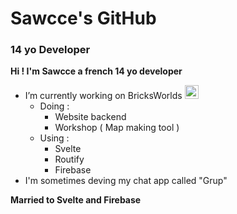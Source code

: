 # Sawcce's GitHub
### 14 yo Developer

__Hi ! I'm Sawcce a french 14 yo developer__

* I’m currently working on BricksWorlds <img width="22px" src="https://i.gyazo.com/b127ef0029c5797654aea031ad381934.png"/>
  * Doing :
    * Website backend
    * Workshop ( Map making tool )
  * Using :
    * Svelte
    * Routify
    * Firebase
* I'm sometimes deving my chat app called "Grup"

__Married to Svelte and Firebase__
